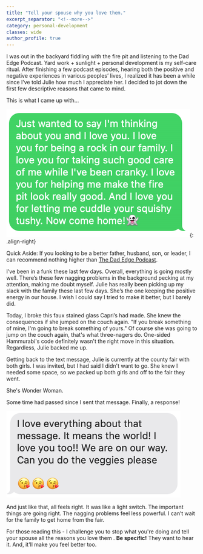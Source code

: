 ```yaml
---
title: "Tell your spouse why you love them."
excerpt_separator: "<!--more-->"
category: personal-development
classes: wide
author_profile: true
---
```


I was out in the backyard fiddling with the fire pit and listening to the Dad Edge Podcast. Yard work + sunlight + personal development is my self-care ritual. After finishing a few podcast episodes, hearing both the positive and negative experiences in various peoples’ lives, I realized it has been a while since I’ve told Julie how much I appreciate her. I decided to jot down the first few descriptive reasons that came to mind. 

This is what I came up with...

<!--more-->

![Just wanted to say I'm thinking about you and I love you. I love you for being a rock in our family. I love you for taking such good care of me while I've been cranky. I love you for helping me make the fire pit look really good. And I love you for letting me cuddle your squishy tushy. Now come home!👻 ](/assets/images/posts/tell_your_spouse_you_love_them/thinking_of_you.png){: .align-right}

<div style="clear:both"/>

Quick Aside: If you looking to be a better father, husband, son, or leader, I can recommend nothing higher than [The Dad Edge Podcast](https://thedadedge.com/podcast/).


I’ve been in a funk these last few days. Overall, everything is going mostly well. There’s these few nagging problems in the background pecking at my attention, making me doubt myself. Julie has really been picking up my slack with the family these last few days. She’s the one keeping the positive energy in our house. I wish I could say I tried to make it better, but I barely did. 

Today, I broke this faux stained glass Capri’s had made. She knew the consequences if she jumped on the couch again. "If you break something of mine, I'm going to break something of yours." Of course she was going to jump on the couch again, that's what three-nagers do. One-sided Hammurabi's code definitely wasn't the right move in this situation. Regardless, Julie backed me up. 

Getting back to the text message, Julie is currently at the county fair with both girls. I was invited, but I had said I didn't want to go. She knew I needed some space, so we packed up both girls and off to the fair they went.

She's Wonder Woman.

Some time had passed since I sent that message. Finally, a response!

![I love everything about that message. It means the world! I love you too!! We are on our way. Can you do the veggies please 😘😘😘](/assets/images/posts/tell_your_spouse_you_love_them/it_means_the_world.png)

And just like that, all feels right. It was like a light switch. The important things are going right. The nagging problems feel less powerful. I can’t wait for the family to get home from the fair. 

For those reading this - I challenge you to stop what you're doing and tell your spouse all the reasons you love them . **Be specific!**  They want to hear it. And, it'll make you feel better too.